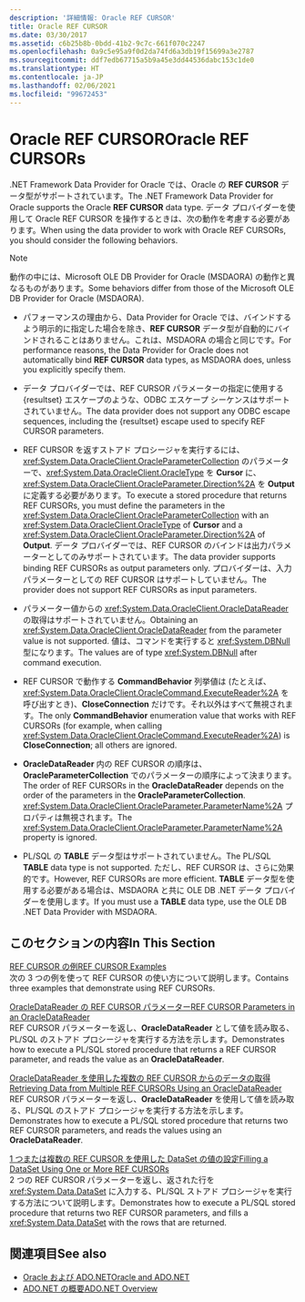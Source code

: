 ```yaml
---
description: '詳細情報: Oracle REF CURSOR'
title: Oracle REF CURSOR
ms.date: 03/30/2017
ms.assetid: c6b25b8b-0bdd-41b2-9c7c-661f070c2247
ms.openlocfilehash: 0a9c5e95a9f0d2da74fd6a3db19f15699a3e2787
ms.sourcegitcommit: ddf7edb67715a5b9a45e3dd44536dabc153c1de0
ms.translationtype: HT
ms.contentlocale: ja-JP
ms.lasthandoff: 02/06/2021
ms.locfileid: "99672453"
---
```

# <a name="oracle-ref-cursors"></a><span data-ttu-id="e4b00-103">Oracle REF CURSOR</span><span class="sxs-lookup"><span data-stu-id="e4b00-103">Oracle REF CURSORs</span></span>

<span data-ttu-id="e4b00-104">.NET Framework Data Provider for Oracle では、Oracle の **REF CURSOR** データ型がサポートされています。</span><span class="sxs-lookup"><span data-stu-id="e4b00-104">The .NET Framework Data Provider for Oracle supports the Oracle **REF CURSOR** data type.</span></span> <span data-ttu-id="e4b00-105">データ プロバイダーを使用して Oracle REF CURSOR を操作するときは、次の動作を考慮する必要があります。</span><span class="sxs-lookup"><span data-stu-id="e4b00-105">When using the data provider to work with Oracle REF CURSORs, you should consider the following behaviors.</span></span>  
  
> [!NOTE]
> <span data-ttu-id="e4b00-106">動作の中には、Microsoft OLE DB Provider for Oracle (MSDAORA) の動作と異なるものがあります。</span><span class="sxs-lookup"><span data-stu-id="e4b00-106">Some behaviors differ from those of the Microsoft OLE DB Provider for Oracle (MSDAORA).</span></span>  
  
- <span data-ttu-id="e4b00-107">パフォーマンスの理由から、Data Provider for Oracle では、バインドするよう明示的に指定した場合を除き、**REF CURSOR** データ型が自動的にバインドされることはありません。これは、MSDAORA の場合と同じです。</span><span class="sxs-lookup"><span data-stu-id="e4b00-107">For performance reasons, the Data Provider for Oracle does not automatically bind **REF CURSOR** data types, as MSDAORA does, unless you explicitly specify them.</span></span>  
  
- <span data-ttu-id="e4b00-108">データ プロバイダーでは、REF CURSOR パラメーターの指定に使用する {resultset} エスケープのような、ODBC エスケープ シーケンスはサポートされていません。</span><span class="sxs-lookup"><span data-stu-id="e4b00-108">The data provider does not support any ODBC escape sequences, including the {resultset} escape used to specify REF CURSOR parameters.</span></span>  
  
- <span data-ttu-id="e4b00-109">REF CURSOR を返すストアド プロシージャを実行するには、<xref:System.Data.OracleClient.OracleParameterCollection> のパラメーターで、<xref:System.Data.OracleClient.OracleType> を **Cursor** に、<xref:System.Data.OracleClient.OracleParameter.Direction%2A> を **Output** に定義する必要があります。</span><span class="sxs-lookup"><span data-stu-id="e4b00-109">To execute a stored procedure that returns REF CURSORs, you must define the parameters in the <xref:System.Data.OracleClient.OracleParameterCollection> with an <xref:System.Data.OracleClient.OracleType> of **Cursor** and a <xref:System.Data.OracleClient.OracleParameter.Direction%2A> of **Output**.</span></span> <span data-ttu-id="e4b00-110">データ プロバイダーでは、REF CURSOR のバインドは出力パラメーターとしてのみサポートされています。</span><span class="sxs-lookup"><span data-stu-id="e4b00-110">The data provider supports binding REF CURSORs as output parameters only.</span></span> <span data-ttu-id="e4b00-111">プロバイダーは、入力パラメーターとしての REF CURSOR はサポートしていません。</span><span class="sxs-lookup"><span data-stu-id="e4b00-111">The provider does not support REF CURSORs as input parameters.</span></span>  
  
- <span data-ttu-id="e4b00-112">パラメーター値からの <xref:System.Data.OracleClient.OracleDataReader> の取得はサポートされていません。</span><span class="sxs-lookup"><span data-stu-id="e4b00-112">Obtaining an <xref:System.Data.OracleClient.OracleDataReader> from the parameter value is not supported.</span></span> <span data-ttu-id="e4b00-113">値は、コマンドを実行すると <xref:System.DBNull> 型になります。</span><span class="sxs-lookup"><span data-stu-id="e4b00-113">The values are of type <xref:System.DBNull> after command execution.</span></span>  
  
- <span data-ttu-id="e4b00-114">REF CURSOR で動作する **CommandBehavior** 列挙値は (たとえば、<xref:System.Data.OracleClient.OracleCommand.ExecuteReader%2A> を呼び出すとき)、**CloseConnection** だけです。それ以外はすべて無視されます。</span><span class="sxs-lookup"><span data-stu-id="e4b00-114">The only **CommandBehavior** enumeration value that works with REF CURSORs (for example, when calling <xref:System.Data.OracleClient.OracleCommand.ExecuteReader%2A>) is **CloseConnection**; all others are ignored.</span></span>  
  
- <span data-ttu-id="e4b00-115">**OracleDataReader** 内の REF CURSOR の順序は、**OracleParameterCollection** でのパラメーターの順序によって決まります。</span><span class="sxs-lookup"><span data-stu-id="e4b00-115">The order of REF CURSORs in the **OracleDataReader** depends on the order of the parameters in the **OracleParameterCollection**.</span></span> <span data-ttu-id="e4b00-116"><xref:System.Data.OracleClient.OracleParameter.ParameterName%2A> プロパティは無視されます。</span><span class="sxs-lookup"><span data-stu-id="e4b00-116">The <xref:System.Data.OracleClient.OracleParameter.ParameterName%2A> property is ignored.</span></span>  
  
- <span data-ttu-id="e4b00-117">PL/SQL の **TABLE** データ型はサポートされていません。</span><span class="sxs-lookup"><span data-stu-id="e4b00-117">The PL/SQL **TABLE** data type is not supported.</span></span> <span data-ttu-id="e4b00-118">ただし、REF CURSOR は、さらに効果的です。</span><span class="sxs-lookup"><span data-stu-id="e4b00-118">However, REF CURSORs are more efficient.</span></span> <span data-ttu-id="e4b00-119">**TABLE** データ型を使用する必要がある場合は、MSDAORA と共に OLE DB .NET データ プロバイダーを使用します。</span><span class="sxs-lookup"><span data-stu-id="e4b00-119">If you must use a **TABLE** data type, use the OLE DB .NET Data Provider with MSDAORA.</span></span>  
  
## <a name="in-this-section"></a><span data-ttu-id="e4b00-120">このセクションの内容</span><span class="sxs-lookup"><span data-stu-id="e4b00-120">In This Section</span></span>  

 [<span data-ttu-id="e4b00-121">REF CURSOR の例</span><span class="sxs-lookup"><span data-stu-id="e4b00-121">REF CURSOR Examples</span></span>](ref-cursor-examples.md)  
 <span data-ttu-id="e4b00-122">次の 3 つの例を使って REF CURSOR の使い方について説明します。</span><span class="sxs-lookup"><span data-stu-id="e4b00-122">Contains three examples that demonstrate using REF CURSORs.</span></span>  
  
 [<span data-ttu-id="e4b00-123">OracleDataReader の REF CURSOR パラメーター</span><span class="sxs-lookup"><span data-stu-id="e4b00-123">REF CURSOR Parameters in an OracleDataReader</span></span>](ref-cursor-parameters-in-an-oracledatareader.md)  
 <span data-ttu-id="e4b00-124">REF CURSOR パラメーターを返し、**OracleDataReader** として値を読み取る、PL/SQL のストアド プロシージャを実行する方法を示します。</span><span class="sxs-lookup"><span data-stu-id="e4b00-124">Demonstrates how to execute a PL/SQL stored procedure that returns a REF CURSOR parameter, and reads the value as an **OracleDataReader**.</span></span>  
  
 [<span data-ttu-id="e4b00-125">OracleDataReader を使用した複数の REF CURSOR からのデータの取得</span><span class="sxs-lookup"><span data-stu-id="e4b00-125">Retrieving Data from Multiple REF CURSORs Using an OracleDataReader</span></span>](retrieving-data-from-multiple-ref-cursors.md)  
 <span data-ttu-id="e4b00-126">REF CURSOR パラメーターを返し、**OracleDataReader** を使用して値を読み取る、PL/SQL のストアド プロシージャを実行する方法を示します。</span><span class="sxs-lookup"><span data-stu-id="e4b00-126">Demonstrates how to execute a PL/SQL stored procedure that returns two REF CURSOR parameters, and reads the values using an **OracleDataReader**.</span></span>  
  
 [<span data-ttu-id="e4b00-127">1 つまたは複数の REF CURSOR を使用した DataSet の値の設定</span><span class="sxs-lookup"><span data-stu-id="e4b00-127">Filling a DataSet Using One or More REF CURSORs</span></span>](filling-a-dataset-using-one-or-more-ref-cursors.md)  
 <span data-ttu-id="e4b00-128">2 つの REF CURSOR パラメーターを返し、返された行を <xref:System.Data.DataSet> に入力する、PL/SQL ストアド プロシージャを実行する方法について説明します。</span><span class="sxs-lookup"><span data-stu-id="e4b00-128">Demonstrates how to execute a PL/SQL stored procedure that returns two REF CURSOR parameters, and fills a <xref:System.Data.DataSet> with the rows that are returned.</span></span>  
  
## <a name="see-also"></a><span data-ttu-id="e4b00-129">関連項目</span><span class="sxs-lookup"><span data-stu-id="e4b00-129">See also</span></span>

- [<span data-ttu-id="e4b00-130">Oracle および ADO.NET</span><span class="sxs-lookup"><span data-stu-id="e4b00-130">Oracle and ADO.NET</span></span>](oracle-and-adonet.md)
- [<span data-ttu-id="e4b00-131">ADO.NET の概要</span><span class="sxs-lookup"><span data-stu-id="e4b00-131">ADO.NET Overview</span></span>](ado-net-overview.md)
